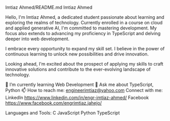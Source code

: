 Imtiaz Ahmed/README.md
Imtiaz Ahmed

Hello, I'm Imtiaz Ahmed, a dedicated student passionate about learning and exploring the realms of technology. Currently enrolled in a course on cloud and applied generative AI, I'm committed to mastering development. My focus also extends to advancing my proficiency in TypeScript and delving deeper into web development.

I embrace every opportunity to expand my skill set. I believe in the power of continuous learning to unlock new possibilities and drive innovation.

Looking ahead, I'm excited about the prospect of applying my skills to craft innovative solutions and contribute to the ever-evolving landscape of technology.

🌱 I’m currently learning Web Development
💬 Ask me about TypeScript, Python
📫 How to reach me: engineerimtiaz@yahoo.com
Connect with me:
LinkedIn https://www.linkedin.com/in/engr-imtiaz-ahmed/ 
Facebook https://www.facebook.com/engrimtiaz.jahejo/

Languages and Tools:
C JavaScript Python TypeScript
